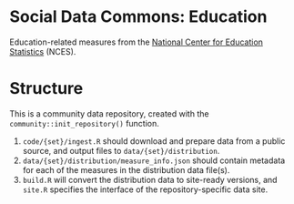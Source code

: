 # Social Data Commons: Education
Education-related measures from the [National Center for Education Statistics](https://nces.ed.gov) (NCES).

# Structure
This is a community data repository, created with the `community::init_repository()` function.
1. `code/{set}/ingest.R` should download and prepare data from a public source, and output files to `data/{set}/distribution`.
2. `data/{set}/distribution/measure_info.json` should contain metadata for each of the measures in the distribution data file(s).
3. `build.R` will convert the distribution data to site-ready versions, and `site.R` specifies the interface of the repository-specific data site.
